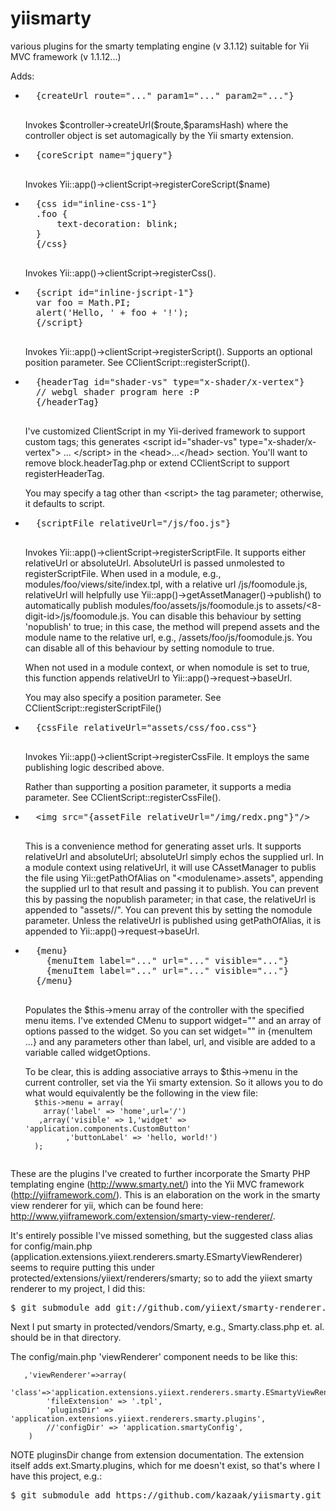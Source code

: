 yiismarty
=========

various plugins for the smarty templating engine (v 3.1.12) suitable for Yii MVC framework (v 1.1.12...)

Adds:
<ul>
<li><pre>
  {createUrl route="..." param1="..." param2="..."}
  </pre>
  <p>
  Invokes $controller-&gt;createUrl($route,$paramsHash) where the controller
  object is set automagically by the Yii smarty extension.
  </p>
</li>

<li><pre>
  {coreScript name="jquery"}
  </pre>
  <p>
  Invokes Yii::app()-&gt;clientScript-&gt;registerCoreScript($name)
  </p>
</li>

<li><pre>
  {css id="inline-css-1"}
  .foo {
      text-decoration: blink;
  }
  {/css}
  </pre>
  <p>
  Invokes Yii::app()-&gt;clientScript-&gt;registerCss().
  </p>
</li>

<li><pre>
  {script id="inline-jscript-1"}
  var foo = Math.PI;
  alert('Hello, ' + foo + '!');
  {/script}
  </pre>
  <p>
  Invokes Yii::app()-&gt;clientScript-&gt;registerScript().  Supports an
  optional position parameter.  See CClientScript::registerScript().
  </p>
</li>

<li><pre>
  {headerTag id="shader-vs" type="x-shader/x-vertex"}
  // webgl shader program here :P
  {/headerTag}
  </pre>
  <p>
  I've customized ClientScript in my Yii-derived framework to support
  custom tags; this generates 
  &lt;script id="shader-vs" type="x-shader/x-vertex"&gt; ... &lt;/script&gt;
  in the &lt;head&gt;...&lt;/head&gt; section.  You'll want to remove
  block.headerTag.php or extend CClientScript to support registerHeaderTag.
  </p>

  <p>
  You may specify a tag other than &lt;script&gt; the tag parameter; otherwise,
  it defaults to script.
  </p>
</li>

<li><pre>
  {scriptFile relativeUrl="/js/foo.js"}
  </pre>
  <p>
  Invokes Yii::app()-&gt;clientScript-&gt;registerScriptFile.  It supports
  either relativeUrl or absoluteUrl.  AbsoluteUrl is passed unmolested to
  registerScriptFile.  When used in a module, e.g.,
  modules/foo/views/site/index.tpl, with a relative url /js/foomodule.js,
  relativeUrl will helpfully use Yii::app()-&gt;getAssetManager()-&gt;publish()
  to automatically publish modules/foo/assets/js/foomodule.js to
  assets/&lt;8-digit-id&gt;/js/foomodule.js.  You can disable this behaviour by
  setting 'nopublish' to true; in this case, the method will prepend assets and
  the module name to the relative url, e.g., /assets/foo/js/foomodule.js.  You
  can disable all of this behaviour by setting nomodule to true.
  </p>

  <p>
  When not used in a module context, or when nomodule is set to true,
  this function appends relativeUrl to Yii::app()-&gt;request-&gt;baseUrl.
  </p>

  <p>
  You may also specify a position parameter.
  See CClientScript::registerScriptFile()
  </p>
</li>

<li><pre>
  {cssFile relativeUrl="assets/css/foo.css"}
  </pre>
  <p>
  Invokes Yii::app()-&gt;clientScript-&gt;registerCssFile.  It employs the same
  publishing logic described above.
  </p>

  <p>
  Rather than supporting a position parameter, it supports a media parameter.
  See CClientScript::registerCssFile().
  </p>
</li>

<li><pre>
  &lt;img src="{assetFile relativeUrl="/img/redx.png"}"/&gt;
  </pre>
  <p>
  This is a convenience method for generating asset urls.  It supports
  relativeUrl and absoluteUrl; absoluteUrl simply echos the supplied url.
  In a module context using relativeUrl, it will use CAssetManager to
  publis the file using Yii::getPathOfAlias on "&lt;modulename&gt;.assets",
  appending the supplied url to that result and passing it to publish.  You can
  prevent this by passing the nopublish parameter; in that case, the relativeUrl
  is appended to "assets/<modulename>/".  You can prevent this by setting the
  nomodule parameter.  Unless the relativeUrl is published using getPathOfAlias,
  it is appended to Yii::app()-&gt;request-&gt;baseUrl.
  </p>
</li>

<li><pre>
  {menu}
    {menuItem label="..." url="..." visible="..."}
    {menuItem label="..." url="..." visible="..."}
  {/menu}
  </pre>

  <p>
  Populates the $this-&gt;menu array of the controller with the specified
  menu items.  I've extended CMenu to support widget="<class alias>" and an
  array of options passed to the widget.  So you can set widget="<class alias>"
  in {menuItem ...} and any parameters other than label, url, and visible are
  added to a variable called widgetOptions.
  </p>

  <p>
  To be clear, this is adding associative arrays to $this-&gt;menu in the
  current controller, set via the Yii smarty extension.  So it allows you to
  do what would equivalently be the following in the view file:
  <code>
  $this-&gt;menu = array(
    array('label' => 'home',url='/')
   ,array('visible' => 1,'widget' => 'application.components.CustomButton'
         ,'buttonLabel' => 'hello, world!')
  );
  </code>
  </p>

</li>

</ul>

These are the plugins I've created to further incorporate the Smarty PHP
templating engine (http://www.smarty.net/) into the Yii MVC framework
(http://yiiframework.com/).  This is an elaboration on the work in the smarty
view renderer for yii, which can be found here: 
http://www.yiiframework.com/extension/smarty-view-renderer/.

It's entirely possible I've missed something, but the suggested class alias for
config/main.php (application.extensions.yiiext.renderers.smarty.ESmartyViewRenderer)
seems to require putting this under
protected/extensions/yiiext/renderers/smarty; so to add the yiiext smarty
renderer to my project, I did this:

<pre>
$ git submodule add git://github.com/yiiext/smarty-renderer.git protected/extensions/yiiext/renderers/smarty
</pre>

Next I put smarty in protected/vendors/Smarty, e.g., Smarty.class.php et. al.
should be in that directory.

The config/main.php 'viewRenderer' component needs to be like this:

       ,'viewRenderer'=>array(
          'class'=>'application.extensions.yiiext.renderers.smarty.ESmartyViewRenderer',
            'fileExtension' => '.tpl',
            'pluginsDir' => 'application.extensions.yiiext.renderers.smarty.plugins',
            //'configDir' => 'application.smartyConfig',
        )

NOTE pluginsDir change from extension documentation.  The extension itself adds
ext.Smarty.plugins, which for me doesn't exist, so that's where I have this
project, e.g.:

<pre>
$ git submodule add https://github.com/kazaak/yiismarty.git protected/extensions/Smarty/plugins
</pre>
